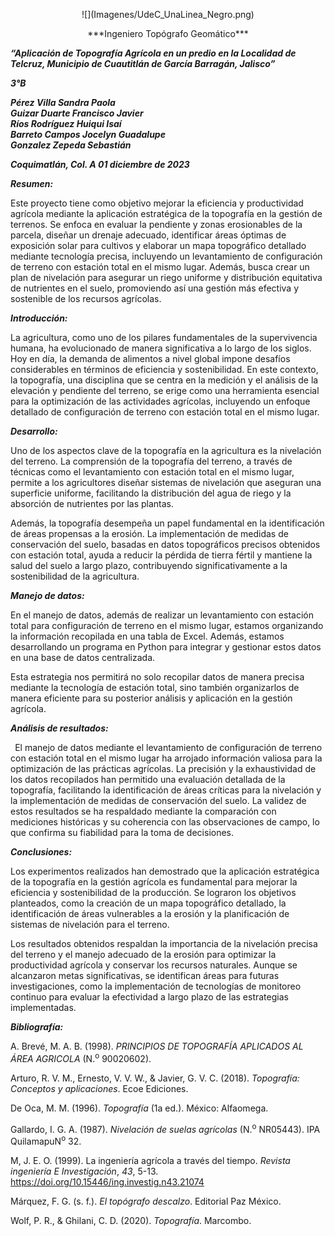 <p style="text-align: center;">     ![](Imagenes/UdeC_UnaLinea_Negro.png)   </p>
<p style="text-align: center;">      ***Ingeniero Topógrafo Geomático*** </p>

***“Aplicación de Topografía Agrícola en un predio en la Localidad de Telcruz, Municipio de Cuautitlán de García Barragán, Jalisco”***

***3°B***

***Pérez Villa Sandra Paola***\
***Guizar Duarte Francisco Javier***\
***Ríos Rodríguez Huiqui Isaí***\
***Barreto Campos Jocelyn Guadalupe***\
***Gonzalez Zepeda Sebastián***

***Coquimatlán, Col. A 01 diciembre de 2023***


***Resumen:***

Este proyecto tiene como objetivo mejorar la eficiencia y productividad agrícola mediante la aplicación estratégica de la topografía en la gestión de terrenos. Se enfoca en evaluar la pendiente y zonas erosionables de la parcela, diseñar un drenaje adecuado, identificar áreas óptimas de exposición solar para cultivos y elaborar un mapa topográfico detallado mediante tecnología precisa, incluyendo un levantamiento de configuración de terreno con estación total en el mismo lugar. Además, busca crear un plan de nivelación para asegurar un riego uniforme y distribución equitativa de nutrientes en el suelo, promoviendo así una gestión más efectiva y sostenible de los recursos agrícolas.

***Introducción:***

La agricultura, como uno de los pilares fundamentales de la supervivencia humana, ha evolucionado de manera significativa a lo largo de los siglos. Hoy en día, la demanda de alimentos a nivel global impone desafíos considerables en términos de eficiencia y sostenibilidad. En este contexto, la topografía, una disciplina que se centra en la medición y el análisis de la elevación y pendiente del terreno, se erige como una herramienta esencial para la optimización de las actividades agrícolas, incluyendo un enfoque detallado de configuración de terreno con estación total en el mismo lugar.

***Desarrollo:***

Uno de los aspectos clave de la topografía en la agricultura es la nivelación del terreno. La comprensión de la topografía del terreno, a través de técnicas como el levantamiento con estación total en el mismo lugar, permite a los agricultores diseñar sistemas de nivelación que aseguran una superficie uniforme, facilitando la distribución del agua de riego y la absorción de nutrientes por las plantas.

Además, la topografía desempeña un papel fundamental en la identificación de áreas propensas a la erosión. La implementación de medidas de conservación del suelo, basadas en datos topográficos precisos obtenidos con estación total, ayuda a reducir la pérdida de tierra fértil y mantiene la salud del suelo a largo plazo, contribuyendo significativamente a la sostenibilidad de la agricultura.

***Manejo de datos:***

En el manejo de datos, además de realizar un levantamiento con estación total para configuración de terreno en el mismo lugar, estamos organizando la información recopilada en una tabla de Excel. Además, estamos desarrollando un programa en Python para integrar y gestionar estos datos en una base de datos centralizada.

Esta estrategia nos permitirá no solo recopilar datos de manera precisa mediante la tecnología de estación total, sino también organizarlos de manera eficiente para su posterior análisis y aplicación en la gestión agrícola.

***Análisis de resultados:***

` `El manejo de datos mediante el levantamiento de configuración de terreno con estación total en el mismo lugar ha arrojado información valiosa para la optimización de las prácticas agrícolas. La precisión y la exhaustividad de los datos recopilados han permitido una evaluación detallada de la topografía, facilitando la identificación de áreas críticas para la nivelación y la implementación de medidas de conservación del suelo. La validez de estos resultados se ha respaldado mediante la comparación con mediciones históricas y su coherencia con las observaciones de campo, lo que confirma su fiabilidad para la toma de decisiones.

***Conclusiones:***

Los experimentos realizados han demostrado que la aplicación estratégica de la topografía en la gestión agrícola es fundamental para mejorar la eficiencia y sostenibilidad de la producción. Se lograron los objetivos planteados, como la creación de un mapa topográfico detallado, la identificación de áreas vulnerables a la erosión y la planificación de sistemas de nivelación para el terreno.

Los resultados obtenidos respaldan la importancia de la nivelación precisa del terreno y el manejo adecuado de la erosión para optimizar la productividad agrícola y conservar los recursos naturales. Aunque se alcanzaron metas significativas, se identifican áreas para futuras investigaciones, como la implementación de tecnologías de monitoreo continuo para evaluar la efectividad a largo plazo de las estrategias implementadas.










***Bibliografía:***

A. Brevé, M. A. B. (1998). *PRINCIPIOS DE TOPOGRAFÍA APLICADOS AL ÁREA AGRICOLA* (N.<sup>o</sup> 90020602).

Arturo, R. V. M., Ernesto, V. V. W., & Javier, G. V. C. (2018). *Topografía: Conceptos y aplicaciones*. Ecoe Ediciones.

De Oca, M. M. (1996). *Topografía* (1a ed.). México: Alfaomega.

Gallardo, I. G. A. (1987). *Nivelación de suelas agrícolas* (N.<sup>o</sup> NR05443). IPA QuilamapuN<sup>o</sup> 32.

M, J. E. O. (1999). La ingeniería agrícola a través del tiempo. *Revista ingeniería E Investigación*, *43*, 5-13. https://doi.org/10.15446/ing.investig.n43.21074

Márquez, F. G. (s. f.). *El topógrafo descalzo*. Editorial Paz México.

Wolf, P. R., & Ghilani, C. D. (2020). *Topografía*. Marcombo.
